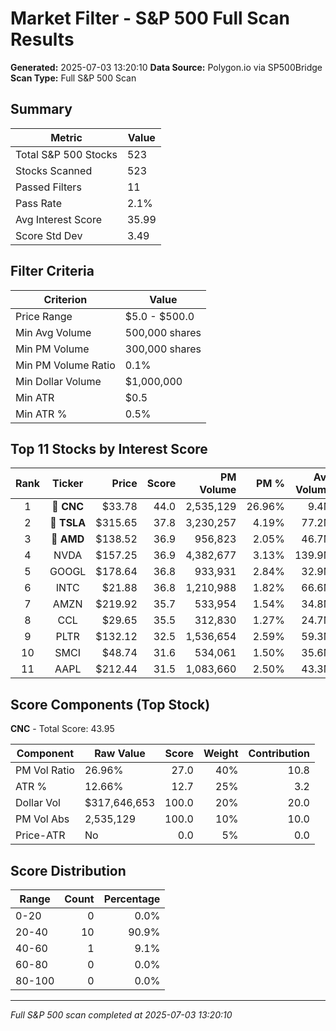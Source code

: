 # Market Filter - S&P 500 Full Scan Results

**Generated:** 2025-07-03 13:20:10
**Data Source:** Polygon.io via SP500Bridge
**Scan Type:** Full S&P 500 Scan

## Summary

| Metric | Value |
|--------|-------|
| Total S&P 500 Stocks | 523 |
| Stocks Scanned | 523 |
| Passed Filters | 11 |
| Pass Rate | 2.1% |
| Avg Interest Score | 35.99 |
| Score Std Dev | 3.49 |

## Filter Criteria

| Criterion | Value |
|-----------|-------|
| Price Range | $5.0 - $500.0 |
| Min Avg Volume | 500,000 shares |
| Min PM Volume | 300,000 shares |
| Min PM Volume Ratio | 0.1% |
| Min Dollar Volume | $1,000,000 |
| Min ATR | $0.5 |
| Min ATR % | 0.5% |

## Top 11 Stocks by Interest Score

| Rank | Ticker | Price | Score | PM Volume | PM % | Avg Volume | ATR | ATR % | $ Volume |
|:----:|:------:|------:|------:|----------:|-----:|-----------:|----:|------:|---------:|
| 1 | 🥇 **CNC** | $33.78 | 44.0 | 2,535,129 | 26.96% | 9.4M | $4.28 | 12.66% | $317.6M |
| 2 | 🥈 **TSLA** | $315.65 | 37.8 | 3,230,257 | 4.19% | 77.2M | $14.61 | 4.63% | $24362.7M |
| 3 | 🥉 **AMD** | $138.52 | 36.9 | 956,823 | 2.05% | 46.7M | $6.13 | 4.42% | $6462.0M |
| 4 | NVDA | $157.25 | 36.9 | 4,382,677 | 3.13% | 139.9M | $3.89 | 2.48% | $21996.9M |
| 5 | GOOGL | $178.64 | 36.8 | 933,931 | 2.84% | 32.9M | $5.02 | 2.81% | $5871.5M |
| 6 | INTC | $21.88 | 36.8 | 1,210,988 | 1.82% | 66.6M | $0.91 | 4.18% | $1456.9M |
| 7 | AMZN | $219.92 | 35.7 | 533,954 | 1.54% | 34.8M | $5.07 | 2.30% | $7648.9M |
| 8 | CCL | $29.65 | 35.5 | 312,830 | 1.27% | 24.7M | $0.99 | 3.32% | $732.8M |
| 9 | PLTR | $132.12 | 32.5 | 1,536,654 | 2.59% | 59.3M | $7.70 | 5.83% | $7831.2M |
| 10 | SMCI | $48.74 | 31.6 | 534,061 | 1.50% | 35.6M | $2.75 | 5.64% | $1737.4M |
| 11 | AAPL | $212.44 | 31.5 | 1,083,660 | 2.50% | 43.3M | $4.24 | 2.00% | $9198.9M |

## Score Components (Top Stock)

**CNC** - Total Score: 43.95

| Component | Raw Value | Score | Weight | Contribution |
|-----------|-----------|------:|-------:|-------------:|
| PM Vol Ratio | 26.96% | 27.0 | 40% | 10.8 |
| ATR % | 12.66% | 12.7 | 25% | 3.2 |
| Dollar Vol | $317,646,653 | 100.0 | 20% | 20.0 |
| PM Vol Abs | 2,535,129 | 100.0 | 10% | 10.0 |
| Price-ATR | No | 0.0 | 5% | 0.0 |

## Score Distribution

| Range | Count | Percentage |
|-------|------:|-----------:|
| 0-20 | 0 | 0.0% |
| 20-40 | 10 | 90.9% |
| 40-60 | 1 | 9.1% |
| 60-80 | 0 | 0.0% |
| 80-100 | 0 | 0.0% |

---
*Full S&P 500 scan completed at 2025-07-03 13:20:10*
